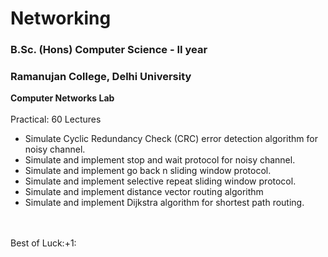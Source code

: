 # Networking
### B.Sc. (Hons) Computer Science - II year
### Ramanujan College, Delhi University

**Computer Networks Lab**
</br>
</br>
Practical: 60 Lectures
*	Simulate Cyclic Redundancy Check (CRC) error detection algorithm for noisy channel.
*	Simulate and implement stop and wait protocol for noisy channel.
*	Simulate and implement go back n sliding window protocol.
*	Simulate and implement selective repeat sliding window protocol.
*	Simulate and implement distance vector routing algorithm
*	Simulate and implement Dijkstra algorithm for shortest path routing.
</br>
</br>
Best of Luck:+1:
